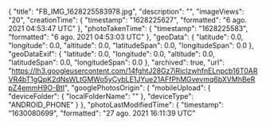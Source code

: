 {
  "title": "FB_IMG_1628225583978.jpg",
  "description": "",
  "imageViews": "20",
  "creationTime": {
    "timestamp": "1628225627",
    "formatted": "6 ago. 2021 04:53:47 UTC"
  },
  "photoTakenTime": {
    "timestamp": "1628225583",
    "formatted": "6 ago. 2021 04:53:03 UTC"
  },
  "geoData": {
    "latitude": 0.0,
    "longitude": 0.0,
    "altitude": 0.0,
    "latitudeSpan": 0.0,
    "longitudeSpan": 0.0
  },
  "geoDataExif": {
    "latitude": 0.0,
    "longitude": 0.0,
    "altitude": 0.0,
    "latitudeSpan": 0.0,
    "longitudeSpan": 0.0
  },
  "archived": true,
  "url": "https://lh3.googleusercontent.com/14fghtJ28Gz7iRicIzwhfnELnpcb16T0ARVR4bT1gQpK2dNsWLtGMWo5yCybLE1JYue21AFfPhMGvevmq6bXVMhBeRpZ4emmH9O-BtI",
  "googlePhotosOrigin": {
    "mobileUpload": {
      "deviceFolder": {
        "localFolderName": ""
      },
      "deviceType": "ANDROID_PHONE"
    }
  },
  "photoLastModifiedTime": {
    "timestamp": "1630080699",
    "formatted": "27 ago. 2021 16:11:39 UTC"
  
